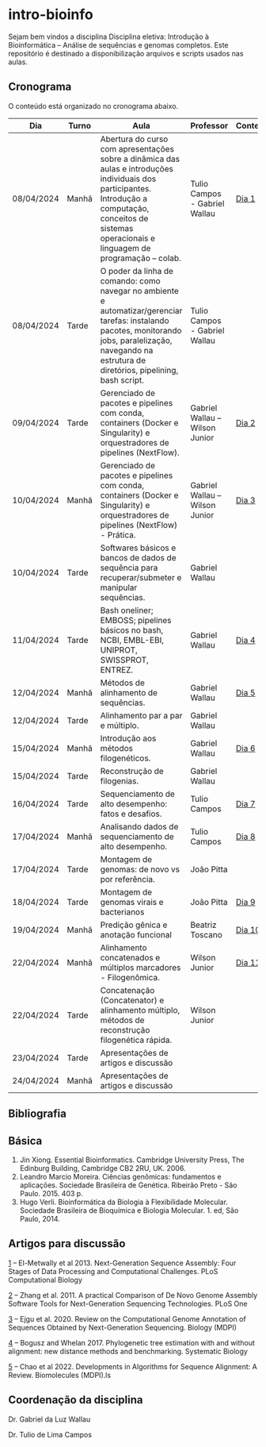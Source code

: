 # intro-bioinfo

Sejam bem vindos a disciplina Disciplina eletiva: Introdução à Bioinformática – Análise de sequências e genomas completos.
Este repositório é destinado a disponibilização arquivos e scripts usados nas aulas.

## Cronograma

O conteúdo está organizado no cronograma abaixo.

| Dia        | Turno | Aula                                                                                                                                                                                                        | Professor                      | Conteúdo                                                                          |
|------------|-------|-------------------------------------------------------------------------------------------------------------------------------------------------------------------------------------------------------------|--------------------------------|-----------------------------------------------------------------------------------|
| 08/04/2024 | Manhã | Abertura do curso com apresentações sobre a dinâmica das aulas e introduções individuais dos participantes. Introdução a computação, conceitos de sistemas operacionais e linguagem de programação – colab. | Tulio Campos - Gabriel Wallau  | [Dia 1](https://github.com/WallauBioinfo/intro-bioinfo/tree/main/classes/dia_1)   |
| 08/04/2024 | Tarde | O poder da linha de comando: como navegar no ambiente e automatizar/gerenciar tarefas: instalando pacotes, monitorando jobs, paralelização, navegando na estrutura de diretórios, pipelining, bash script.  | Tulio Campos - Gabriel Wallau  |                                                                                   |
| 09/04/2024 | Tarde | Gerenciado de pacotes e pipelines com conda, containers (Docker e Singularity) e orquestradores de pipelines (NextFlow).                                                                                    | Gabriel Wallau – Wilson Junior | [Dia 2](https://github.com/WallauBioinfo/intro-bioinfo/tree/main/classes/dia_2)   |
| 10/04/2024 | Manhã | Gerenciado de pacotes e pipelines com conda, containers (Docker e Singularity) e orquestradores de pipelines (NextFlow) - Prática.                                                                          | Gabriel Wallau – Wilson Junior | [Dia 3](https://github.com/WallauBioinfo/intro-bioinfo/tree/main/classes/dia_3)   |
| 10/04/2024 | Tarde | Softwares básicos e bancos de dados de sequência para recuperar/submeter e manipular sequências.                                                                                                            | Gabriel Wallau                 |                                                                                   |
| 11/04/2024 | Tarde | Bash oneliner; EMBOSS; pipelines básicos no bash, NCBI, EMBL-EBI, UNIPROT, SWISSPROT, ENTREZ.                                                                                                               | Gabriel Wallau                 | [Dia 4](https://github.com/WallauBioinfo/intro-bioinfo/tree/main/classes/dia_4)   |
| 12/04/2024 | Manhã | Métodos de alinhamento de sequências.                                                                                                                                                                       | Gabriel Wallau                 | [Dia 5](https://github.com/WallauBioinfo/intro-bioinfo/tree/main/classes/dia_5)   |
| 12/04/2024 | Tarde | Alinhamento par a par e múltiplo.                                                                                                                                                                           | Gabriel Wallau                 |                                                                                   |
| 15/04/2024 | Manhã | Introdução aos métodos filogenéticos.                                                                                                                                                                       | Gabriel Wallau                 | [Dia 6](https://github.com/WallauBioinfo/intro-bioinfo/tree/main/classes/dia_6)   |
| 15/04/2024 | Tarde | Reconstrução de filogenias.                                                                                                                                                                                 | Gabriel Wallau                 |                                                                                   |
| 16/04/2024 | Tarde | Sequenciamento de alto desempenho: fatos e desafios.                                                                                                                                                        | Tulio Campos                   | [Dia 7](https://github.com/WallauBioinfo/intro-bioinfo/tree/main/classes/dia_7)   |
| 17/04/2024 | Manhã | Analisando dados de sequenciamento de alto desempenho.                                                                                                                                                      | Tulio Campos                   | [Dia 8](https://github.com/WallauBioinfo/intro-bioinfo/tree/main/classes/dia_8)   |
| 17/04/2024 | Tarde | Montagem de genomas: de novo vs por referência.                                                                                                                                                             | João Pitta                     |                                                                                   |
| 18/04/2024 | Tarde | Montagem de genomas virais e bacterianos                                                                                                                                                                    | João Pitta                     | [Dia 9](https://github.com/WallauBioinfo/intro-bioinfo/tree/main/classes/dia_9)   |
| 19/04/2024 | Manhã | Predição gênica e anotação funcional                                                                                                                                                                        | Beatriz Toscano                | [Dia 10](https://github.com/WallauBioinfo/intro-bioinfo/tree/main/classes/dia_10) |
| 22/04/2024 | Manhã | Alinhamento concatenados e múltiplos marcadores - Filogenômica.                                                                                                                                             | Wilson Junior                  | [Dia 11](https://github.com/WallauBioinfo/intro-bioinfo/tree/main/classes/dia_11) |
| 22/04/2024 | Tarde | Concatenação (Concatenator) e alinhamento múltiplo, métodos de reconstrução filogenética rápida.                                                                                                            | Wilson Junior                  |                                                                                   |
| 23/04/2024 | Tarde | Apresentações de artigos e discussão                                                                                                                                                                        |                                |                                                                                   |
| 24/04/2024 | Manhã | Apresentações de artigos e discussão                                                                                                                                                                        |                                |                                                                                   |

## Bibliografia

## Básica

1. Jin Xiong. Essential Bioinformatics. Cambridge University Press, The Edinburg Building, Cambridge CB2 2RU, UK. 2006.
2. Leandro Marcio Moreira. Ciências genômicas: fundamentos e aplicações. Sociedade Brasileira de Genética. Ribeirão Preto - São Paulo. 2015. 403 p.
3. Hugo Verli. Bioinformática da Biologia à Flexibilidade Molecular. Sociedade Brasileira de Bioquímica e Biologia Molecular. 1. ed, São Paulo, 2014.

## Artigos para discussão

[1](https://www.ncbi.nlm.nih.gov/pmc/articles/PMC3861042/) – El-Metwally et al 2013. Next-Generation Sequence Assembly: Four Stages of Data Processing and Computational Challenges. PLoS Computational Biology

[2](https://journals.plos.org/plosone/article?id=10.1371/journal.pone.0017915) – Zhang et al. 2011. A practical Comparison of De Novo Genome Assembly Software Tools for Next-Generation Sequencing Technologies. PLoS One

[3](https://pubmed.ncbi.nlm.nih.gov/32962098/) – Ejgu et al. 2020. Review on the Computational Genome Annotation of Sequences Obtained by Next-Generation Sequencing. Biology (MDPI)

[4](https://academic.oup.com/sysbio/article/66/2/218/2670096) – Bogusz and Whelan 2017. Phylogenetic tree estimation with and without alignment: new distance methods and benchmarking. Systematic Biology

[5](https://pubmed.ncbi.nlm.nih.gov/35454135/) – Chao et al 2022. Developments in Algorithms for Sequence Alignment: A Review. Biomolecules (MDPI).ls

## Coordenação da disciplina

Dr. Gabriel da Luz Wallau

Dr. Tulio de Lima Campos

